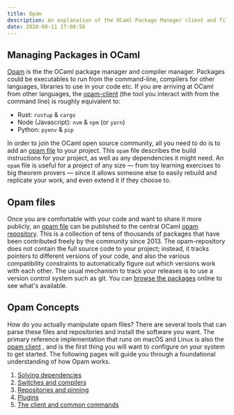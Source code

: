 ```yaml
---
title: Opam
description: An explanation of the OCaml Package Manager client and file format
date: 2020-08-11 17:08:58
---
```


## Managing Packages in OCaml

[Opam](https://opam.ocaml.org/) is the the OCaml package manager and compiler manager. Packages could be executables to run from the command-line, compilers for other languages, libraries to use in your code etc. If you are arriving at OCaml from other languages, the [opam-client](/pages/opam/opam-client) (the tool you interact with from the command line) is roughly equivalent to: 

- Rust: `rustup` & `cargo`
- Node (Javascript): `nvm` & `npm` (or `yarn`)
- Python: `pyenv` & `pip`

In order to join the OCaml open source community, all you need to do is to add an [opam file](./pages/opam/opam-files) to your project.  This `opam` file describes the build instructions for your project, as well as any dependencies it might need. An `opam` file is useful for a project of any size — from toy learning exercises to big theorem provers — since it allows someone else to easily rebuild and replicate your work, and even extend it if they choose to.

## Opam files

Once you are comfortable with your code and want to share it more publicly, an [opam file](/pages/opam/opam-files) can be published to the central OCaml [opam repository](https://github.com/ocaml/opam-repository/).  This is a collection of tens of thousands of packages that have been contributed freely by the community since 2013.  The opam-repository does not contain the full source code to your project; instead, it tracks pointers to different versions of your code, and also the various compatibility constraints to automatically figure out which versions work with each other.  The usual mechanism to track your releases is to use a version control system such as git.  You can [browse the packages](https://opam.ocaml.org) online to see what's available.

## Opam Concepts 

How do you actually manipulate opam files?  There are several tools that can parse these files and repositories and install the software you want.  The primary reference implementation that runs on macOS and Linux is also the [opam client](/pages/opam/opam-client) , and is the first thing you will want to configure on your system to get started. The following pages will guide you through a foundational understanding of how Opam works. 

1. [Solving dependencies](/pages/opam/package-managers)
2. [Switches and compilers](/pages/opam/switches-and-compilers)
3. [Repositories and pinning](/pages/opam/repositories-and-pinning)
4. [Plugins](/pages/opam/plugins)
5. [The client and common commands](/pages/opam/cheatsheet)
